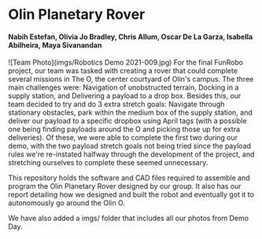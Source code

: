 # Olin Planetary Rover
#### Nabih Estefan, Olivia Jo Bradley, Chris Allum, Oscar De La Garza, Isabella Abilheira, Maya Sivanandan
![Team Photo](imgs/Robotics Demo 2021-009.jpg)
For the final FunRobo project, our team was tasked with creating a rover that could complete several missions in The O, the center courtyard of Olin's campus. The three main challenges were: Navigation of unobstructed terrain, Docking in a supply station, and Delivering a payload to a drop box. Besides this, our team decided to try and do 3 extra stretch goals: Navigate through stationary obstacles, park within the medium box of the supply station, and deliver our payload to a specific dropbox using April tags (with a possible one being finding payloads around the O and picking those up for extra deliveries). Of these, we were able to complete the first two during our demo, with the two payload stretch goals not being tried since the payload rules we're re-instated halfway through the development of the project, and stretching ourselves to complete these seemed unnecessary.

This repository holds the software and CAD files required to assemble and program the Olin Planetary Rover designed by our group. It also has our report detailing how we designed and built the robot and eventually got it to autonomously go around the Olin O.

We have also added a imgs/ folder that includes all our photos from Demo Day.
